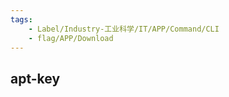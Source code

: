 ```yaml
---
tags:
    - Label/Industry-工业科学/IT/APP/Command/CLI
    - flag/APP/Download
---
```


## apt-key

```bash


```